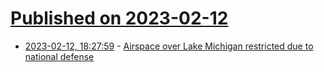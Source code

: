 # [Published on 2023-02-12](index.md)

* [2023-02-12, 18:27:59](https://news.ycombinator.com/item?id=34765332) - [Airspace over Lake Michigan restricted due to national defense](https://finance.yahoo.com/news/3-airspace-over-lake-michigan-154537665.html)
